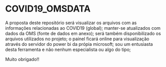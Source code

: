 # COVID19_OMSDATA

A proposta deste repositório será visualizar os arquivos com as informações relacionadas ao COVID19 (global);
manter-se atualizados com dados da OMS (fonte de dados em anexo);
será também disponibilizado os arquivos utilizados no projeto;
o painel ficará online para visualização através do servidor do power bi da própia microsoft;
sou um entusiasta desta ferramenta e não nenhum especialista ou algo do tipo;

Muito obrigado!!
